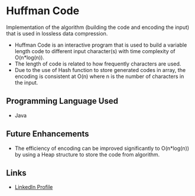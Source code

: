 # Huffman Code
Implementation of the algorithm (building the code and encoding the input) that is used in lossless data compression.
* Huffman Code is an interactive program that is used to build a variable length code to different input character(s) with time complexity of O(n*log(n)).
* The length of code is related to how frequently characters are used.
* Due to the use of Hash function to store generated codes in array, the encoding is consistent at O(n) where n is the number of characters in the input. 

## Programming Language Used
* Java
## Future Enhancements 
* The efficiency of encoding can be improved significantly to O(n*log(n)) by using a Heap structure to store the code from algorithm. 
## Links
* [LinkedIn Profile](https://www.linkedin.com/in/singhperry01/)

